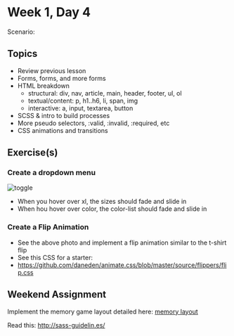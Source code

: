 # Week 1, Day 4

Scenario:

## Topics

- Review previous lesson
- Forms, forms, and more forms
- HTML breakdown
  - structural: div, nav, article, main, header, footer, ul, ol
  - textual/content: p, h1..h6, li, span, img
  - interactive: a, input, textarea, button
- SCSS & intro to build processes
- More pseudo selectors, :valid, :invalid, :required, etc
- CSS animations and transitions

## Exercise(s)

### Create a dropdown menu

![toggle](https://github.com/tiy-durham-fe-2015/curriculum/raw/master/img/tshirts.gif)

* When you hover over xl, the sizes should fade and slide in
* When hou hover over color, the color-list should fade and slide in

### Create a Flip Animation

* See the above photo and implement a flip animation similar to the t-shirt flip
* See this CSS for a starter:
* https://github.com/daneden/animate.css/blob/master/source/flippers/flip.css

## Weekend Assignment

Implement the memory game layout detailed here: [memory layout](https://github.com/tiy-durham-fe-2015/curriculum/tree/master/assignments/memory-layout)

Read this: http://sass-guidelin.es/
